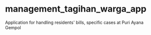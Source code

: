 # management_tagihan_warga_app
Application for handling residents' bills, specific cases at Puri Ayana Gempol

